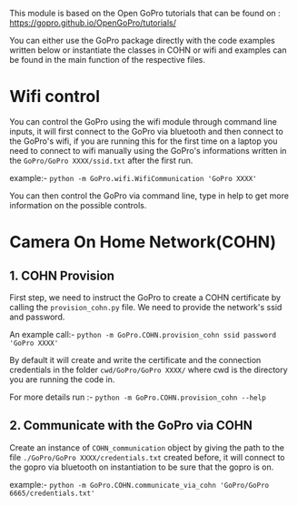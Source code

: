 This module is based on the Open GoPro tutorials that can be found on : https://gopro.github.io/OpenGoPro/tutorials/

You can either use the GoPro package directly with the code examples written below or instantiate the classes in COHN or wifi and examples can be found in the main function of the respective files.

# Wifi control
You can control the GoPro using the wifi module through command line inputs, it will first connect to the GoPro via bluetooth and then connect to the GoPro's wifi, if you are running this for the first time on a laptop you need to connect to wifi manually using the GoPro's informations written in the `GoPro/GoPro XXXX/ssid.txt` after the first run.

example:-
`python -m GoPro.wifi.WifiCommunication 'GoPro XXXX'`

You can then control the GoPro via command line, type in help to get more information on the possible controls.


# Camera On Home Network(COHN)

## 1. COHN Provision
First step, we need to instruct the GoPro to create a COHN certificate by calling the `provision_cohn.py` file. 
We need to provide the network's ssid and password. 

An example call:-
`python -m GoPro.COHN.provision_cohn ssid password 'GoPro XXXX'`

By default it will create and write the certificate and the connection credentials in the folder `cwd/GoPro/GoPro XXXX/` where cwd is the directory you are running the code in.

For more details run :-
`python -m GoPro.COHN.provision_cohn --help`

## 2. Communicate with the GoPro via COHN
Create an instance of `COHN_communication` object by giving the path to the file `./GoPro/GoPro XXXX/credentials.txt` created before,
it will connect to the gopro via bluetooth on instantiation to be sure that the gopro is on.

example:-
`python -m GoPro.COHN.communicate_via_cohn 'GoPro/GoPro 6665/credentials.txt' `